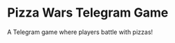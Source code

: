 # Pizza Wars Telegram Game

A Telegram game where players battle with pizzas!

<!-- Trigger rebuild v3 -->

